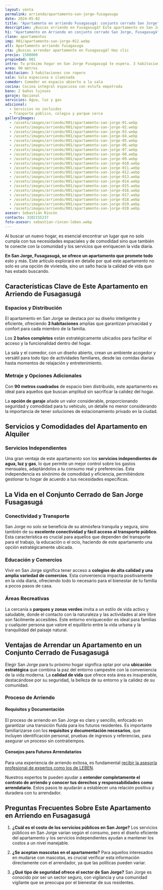 ```yaml
---
layout: venta
permalink: arriendo/apartamento-san-jorge-fusagasuga
date: 2024-05-02
title: "Apartamento en arriendo Fusagasugá: conjunto cerrado San Jorge"
description: ¿Buscas arriendo en Fusagasugá? Este apartamento en San Jorge ofrece espacio, comodidad y todos los servicios. ¡Ve los detalles! | LEBEN Inmobiliaria
h1: "Apartamento en Arriendo en conjunto cerrado San Jorge, Fusagasugá"
clase: apartamentos
img: 001/apartamento-san-jorge-012.webp
alt: Apartamento arriendo fusagasuga
cta: ¿Buscas arrendar apartamento en Fusagasugá? Haz clic
precio: 1500000
propiedad: 001
intro: Tu próximo hogar en San Jorge Fusagasugá te espera. 3 habitaciones, zona tranquila y servicios independientes
area: 90 metros
habitacion: 3 habitaciones con ropero
sala: Sala espaciosa e iluminada
comedor: Comedor en espacio abierto a la sala
cocina: Cocina integral espaciosa con estufa empotrada
bano: 2 baños lujosos
garaje: Opcional
servicios: Agua, luz y gas
adicional:
  - Servicios no incluidos
  - Tranporte público, colegio y parque cerca
galleryImages:
  - /assets/images/arriendo/001/apartamento-san-jorge-01.webp
  - /assets/images/arriendo/001/apartamento-san-jorge-02.webp
  - /assets/images/arriendo/001/apartamento-san-jorge-03.webp
  - /assets/images/arriendo/001/apartamento-san-jorge-04.webp
  - /assets/images/arriendo/001/apartamento-san-jorge-05.webp
  - /assets/images/arriendo/001/apartamento-san-jorge-06.webp
  - /assets/images/arriendo/001/apartamento-san-jorge-07.webp
  - /assets/images/arriendo/001/apartamento-san-jorge-08.webp
  - /assets/images/arriendo/001/apartamento-san-jorge-09.webp
  - /assets/images/arriendo/001/apartamento-san-jorge-010.webp
  - /assets/images/arriendo/001/apartamento-san-jorge-011.webp
  - /assets/images/arriendo/001/apartamento-san-jorge-012.webp
  - /assets/images/arriendo/001/apartamento-san-jorge-013.webp
  - /assets/images/arriendo/001/apartamento-san-jorge-014.webp
  - /assets/images/arriendo/001/apartamento-san-jorge-015.webp
  - /assets/images/arriendo/001/apartamento-san-jorge-016.webp
  - /assets/images/arriendo/001/apartamento-san-jorge-017.webp
  - /assets/images/arriendo/001/apartamento-san-jorge-018.webp
  - /assets/images/arriendo/001/apartamento-san-jorge-019.webp
  - /assets/images/arriendo/001/apartamento-san-jorge-020.webp
asesor: Sebastián Rincón
contacto: 3102155237
foto-asesor: sebastian-rincon-leben.webp
---
```

Al buscar un nuevo hogar, es esencial encontrar un lugar que no solo cumpla con tus necesidades espaciales y de comodidad sino que también te conecte con la comunidad y los servicios que enriquecen la vida diaria.

**En San Jorge, Fusagasugá, se ofrece un apartamento que promete todo** esto y más. Este artículo explorará en detalle por qué este apartamento no solo es una opción de vivienda, sino un salto hacia la calidad de vida que has estado buscando.

## Características Clave de Este Apartamento en Arriendo de Fusagasugá

### Espacios y Distribución

El apartamento en San Jorge se destaca por su diseño inteligente y eficiente, ofreciendo **3 habitaciones** amplias que garantizan privacidad y confort para cada miembro de la familia.

Los **2 baños completos** están estratégicamente ubicados para facilitar el acceso y la funcionalidad dentro del hogar.

La sala y el comedor, con un diseño abierto, crean un ambiente acogedor y versátil para todo tipo de actividades familiares, desde las comidas diarias hasta momentos de relajación y entretenimiento.

### Metraje y Opciones Adicionales

Con **90 metros cuadrados** de espacio bien distribuido, este apartamento es ideal para aquellos que buscan amplitud sin sacrificar la calidez del hogar.

La **opción de garaje** añade un valor considerable, proporcionando seguridad y comodidad para tu vehículo, un detalle no menor considerando la importancia de tener soluciones de estacionamiento privado en la ciudad.

## Servicios y Comodidades del Apartamento en Alquiler

### Servicios Independientes

Una gran ventaja de este apartamento son los **servicios independientes de agua, luz y gas**, lo que permite un mejor control sobre los gastos mensuales, adaptándolos a tu consumo real y preferencias. Esta independencia es sinónimo de comodidad y eficiencia, permitiéndote gestionar tu hogar de acuerdo a tus necesidades específicas.

## La Vida en el Conjunto Cerrado de San Jorge Fusagasugá

### Conectividad y Transporte

San Jorge no solo se beneficia de su atmósfera tranquila y segura, sino también de su **excelente conectividad y fácil acceso al transporte público**. Esta característica es crucial para aquellos que dependen del transporte para el trabajo, la educación o el ocio, haciendo de este apartamento una opción estratégicamente ubicada.

### Educación y Comercios

Vivir en San Jorge significa tener acceso a **colegios de alta calidad y una amplia variedad de comercios**. Esta conveniencia impacta positivamente en la vida diaria, ofreciendo todo lo necesario para el bienestar de tu familia a pocos pasos de casa.

### Áreas Recreativas

La cercanía a **parques y zonas verdes** invita a un estilo de vida activo y saludable, donde el contacto con la naturaleza y las actividades al aire libre son fácilmente accesibles. Este entorno enriquecedor es ideal para familias y cualquier persona que valore el equilibrio entre la vida urbana y la tranquilidad del paisaje natural.

## Ventajas de Arrendar un Apartamento en un Conjunto Cerrado de Fusagasugá

Elegir San Jorge para tu próximo hogar significa optar por una **ubicación estratégica** que combina la paz del entorno campestre con la conveniencia de la vida moderna. La **calidad de vida** que ofrece esta área es insuperable, destacándose por su seguridad, la belleza de su entorno y la calidez de su comunidad.

### Proceso de Arriendo

#### Requisitos y Documentación

El proceso de arriendo en San Jorge es claro y sencillo, enfocado en garantizar una transición fluida para los futuros residentes. Es importante familiarizarse con los **requisitos y documentación necesarios**, que incluyen identificación personal, pruebas de ingresos y referencias, para asegurar un proceso sin contratiempos.

#### Consejos para Futuros Arrendatarios

Para una experiencia de arriendo exitosa, es fundamental [recibir la asesoría profesional de expertos como los de LEBEN](#asesor).

Nuestros expertos te pueden ayudar a **entender completamente el contrato de arriendo y conocer tus derechos y responsabilidades como arrendatario**. Estos pasos te ayudarán a establecer una relación positiva y duradera con tu arrendador.

## Preguntas Frecuentes Sobre Este Apartamento en Arriendo en Fusagasugá

1. **¿Cuál es el costo de los servicios públicos en San Jorge?**
   Los servicios públicos en San Jorge varían según el consumo, pero el diseño eficiente del apartamento y los servicios independientes ayudan a mantener los costos a un nivel manejable.

2. **¿Se aceptan mascotas en el apartamento?**
   Para aquellos interesados en mudarse con mascotas, es crucial verificar esta información directamente con el arrendador, ya que las políticas pueden variar.

3. **¿Qué tipo de seguridad ofrece el sector de San Jorge?**
   San Jorge es conocido por ser un sector seguro, con vigilancia y una comunidad vigilante que se preocupa por el bienestar de sus residentes.
